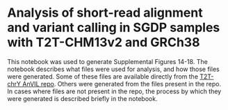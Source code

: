 # Analysis of short-read alignment and variant calling in SGDP samples with T2T-CHM13v2 and GRCh38

This notebook was used to generate Supplemental Figures 14-18. The notebook describes what files were used for analysis, and how those files were generated. Some of these files are available directly from the [T2T-chrY AnVIL repo](https://anvil.terra.bio/#workspaces/anvil-datastorage/AnVIL_T2T_CHRY). Others were generated from the files present in the repo. In cases where files are not present in the repo, the process by which they were generated is described briefly in the notebook.
